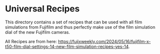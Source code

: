 # Universal Recipes

This directory contains a set of recipes that can be used with all film simulations from Fujifilm and thus perfectly make use of the film simulation dial of the new Fujifilm cameras.

All Recipes are from here: https://fujixweekly.com/2024/05/16/fujifilm-x-t50-film-dial-settings-14-new-film-simulation-recipes-yes-14.
